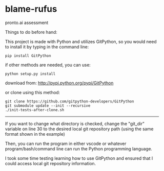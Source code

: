 # blame-rufus
pronto.ai assessment


Things to do before hand:

This project is made with Python and utilizes GitPython, so you would need to install it by typing in the command line:

    pip install GitPython


if other methods are needed, you can use:

    python setup.py install


download from: http://pypi.python.org/pypi/GitPython


or clone using this method:

    git clone https://github.com/gitpython-developers/GitPython
    git submodule update --init --recursive
    ./init-tests-after-clone.sh

----------------------
If you want to change what directory is checked, change the "git_dir" variable on line 30 to the desired local git repository path (using the same format shown in the example)

Then, you can run the program in either vscode or whatever program/bash/command line can run the Python programming language.

I took some time testing learning how to use GitPython and ensured that I could access local git repository information.
